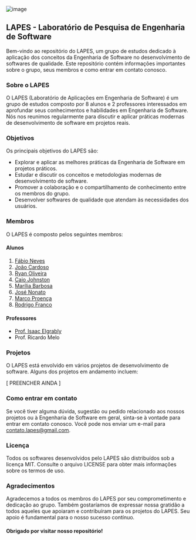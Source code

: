 ![image](https://github.com/LAPES-Engenharia-de-Software/.github/assets/67487494/fadba69b-3f2f-440d-a695-77b756033884)
## LAPES - Laboratório de Pesquisa de Engenharia de Software

Bem-vindo ao repositório do LAPES, um grupo de estudos dedicado à aplicação dos conceitos da Engenharia de Software no desenvolvimento de softwares de qualidade. Este repositório contém informações importantes sobre o grupo, seus membros e como entrar em contato conosco.

### Sobre o LAPES
O LAPES (Laboratório de Aplicações em Engenharia de Software) é um grupo de estudos composto por 8 alunos e 2 professores interessados em aprofundar seus conhecimentos e habilidades em Engenharia de Software. Nós nos reunimos regularmente para discutir e aplicar práticas modernas de desenvolvimento de software em projetos reais.

### Objetivos
Os principais objetivos do LAPES são:

- Explorar e aplicar as melhores práticas da Engenharia de Software em projetos práticos.
- Estudar e discutir os conceitos e metodologias modernas de desenvolvimento de software.
- Promover a colaboração e o compartilhamento de conhecimento entre os membros do grupo.
- Desenvolver softwares de qualidade que atendam às necessidades dos usuários.

### Membros
O LAPES é composto pelos seguintes membros:

#### Alunos
1. [Fábio Neves](https://github.com/FabioNeves00)
2. [João Cardoso](https://github.com/JoãoCardoso00)
3. [Ryan Oliveira](https://github.com/ryanolivrdev)
4. [Caio Johnston](https://github.com/CaioJohnston)
5. [Marília Barbosa](https://github.com/mariliabarbosa)
6. [José Nonato](https://github.com/Jose-Nonato)
7. [Marco Proença](https://github.com/Ninniet5670)
8. [Rodrigo Franco](https://github.com/RCFranco)

#### Professores
- [Prof. Isaac Elgrably](https://github.com/Elgrably)
- Prof. Ricardo Melo

### Projetos
O LAPES está envolvido em vários projetos de desenvolvimento de software. Alguns dos projetos em andamento incluem:

[ PREENCHER AINDA ] 

### Como entrar em contato
Se você tiver alguma dúvida, sugestão ou pedido relacionado aos nossos projetos ou à Engenharia de Software em geral, sinta-se à vontade para entrar em contato conosco. Você pode nos enviar um e-mail para contato.lapes@gmail.com.

### Licença
Todos os softwares desenvolvidos pelo LAPES são distribuídos sob a licença MIT. Consulte o arquivo LICENSE para obter mais informações sobre os termos de uso.

### Agradecimentos
Agradecemos a todos os membros do LAPES por seu comprometimento e dedicação ao grupo. Também gostaríamos de expressar nossa gratidão a todos aqueles que apoiaram e contribuíram para os projetos do LAPES. Seu apoio é fundamental para o nosso sucesso contínuo.

#### Obrigado por visitar nosso repositório!
